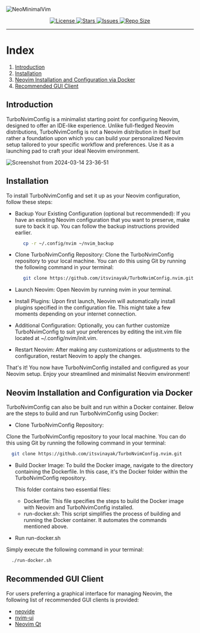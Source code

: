 ![NeoMinimalVim](https://github.com/itsvinayak/TurboNvimConfig.nvim/assets/33996594/12083d5e-8b35-4ce5-b563-962d0717cbba)

<div align="center">
<p>
     <a href="https://github.com/itsvinayak/TurboNvimConfig.nvim/blob/main/LICENSE">
      <img alt="License" src="https://img.shields.io/github/license/itsvinayak/TurboNvimConfig.nvim?style=for-the-badge&logo=starship&color=ee999f&logoColor=D9E0EE&labelColor=302D41" />
    </a>
    <a href="https://github.com/itsvinayak/TurboNvimConfig.nvim/stargazers">
      <img alt="Stars" src="https://img.shields.io/github/stars/itsvinayak/TurboNvimConfig.nvim?style=for-the-badge&logo=starship&color=c69ff5&logoColor=D9E0EE&labelColor=302D41" />
    </a>
    <a href="https://github.com/itsvinayak/TurboNvimConfig.nvim/issues">
      <img alt="Issues" src="https://img.shields.io/github/issues/itsvinayak/TurboNvimConfig.nvim?style=for-the-badge&logo=bilibili&color=F5E0DC&logoColor=D9E0EE&labelColor=302D41" />
    </a>
    <a href="https://github.com/itsvinayak/TurboNvimConfig.nvim">
      <img alt="Repo Size" src="https://img.shields.io/github/repo-size/itsvinayak/TurboNvimConfig.nvim?color=%23DDB6F2&label=SIZE&logo=codesandbox&style=for-the-badge&logoColor=D9E0EE&labelColor=302D41" />
    </a>
</p>
</div>

---

# Index

  1. [Introduction](#introduction)
  2. [Installation](#installation)
  3. [Neovim Installation and Configuration via Docker](#neovim-installation-and-configuration-via-docker)
  4. [Recommended GUI Client](#recommended-gui-client)

## Introduction

TurboNvimConfig is a minimalist starting point for configuring Neovim, designed to offer an IDE-like experience. Unlike full-fledged Neovim distributions, TurboNvimConfig is not a Neovim distribution in itself but rather a foundation upon which you can build your personalized Neovim setup tailored to your specific workflow and preferences. Use it as a launching pad to craft your ideal Neovim environment.

![Screenshot from 2024-03-14 23-36-51](https://github.com/itsvinayak/TurboNvimConfig.nvim/assets/33996594/a068dea3-58d6-4c23-8cf2-3b19f959964f)

## Installation

To install TurboNvimConfig and set it up as your Neovim configuration, follow these steps:

- Backup Your Existing Configuration (optional but recommended):
  If you have an existing Neovim configuration that you want to preserve, make sure to back it up. You can follow the backup instructions provided earlier.

  ```bash
     cp -r ~/.config/nvim ~/nvim_backup
  ```

- Clone TurboNvimConfig Repository:
  Clone the TurboNvimConfig repository to your local machine. You can do this using Git by running the following command in your terminal:

  ```bash
     git clone https://github.com/itsvinayak/TurboNvimConfig.nvim.git ~/.config/nvim
  ```

- Launch Neovim:
  Open Neovim by running nvim in your terminal.
- Install Plugins:
  Upon first launch, Neovim will automatically install plugins specified in the configuration file. This might take a few moments depending on your internet connection.
- Additional Configuration:
  Optionally, you can further customize TurboNvimConfig to suit your preferences by editing the init.vim file located at ~/.config/nvim/init.vim.
- Restart Neovim:
  After making any customizations or adjustments to the configuration, restart Neovim to apply the changes.

That's it! You now have TurboNvimConfig installed and configured as your Neovim setup. Enjoy your streamlined and minimalist Neovim environment!

## Neovim Installation and Configuration via Docker

TurboNvimConfig can also be built and run within a Docker container. Below are the steps to build and run TurboNvimConfig using Docker:

- Clone TurboNvimConfig Repository:

Clone the TurboNvimConfig repository to your local machine. You can do this using Git by running the following command in your terminal:

```bash
  git clone https://github.com/itsvinayak/TurboNvimConfig.nvim.git
```

- Build Docker Image:
  To build the Docker image, navigate to the directory containing the Dockerfile. In this case, it's the Docker folder within the TurboNvimConfig repository.
  
  This folder contains two essential files:
  - Dockerfile: This file specifies the steps to build the Docker image with Neovim and TurboNvimConfig installed.
  - run-docker.sh: This script simplifies the process of building and running the Docker container. It automates the commands mentioned above.

- Run run-docker.sh

Simply execute the following command in your terminal:

```bash
  ./run-docker.sh
```

## Recommended GUI Client

For users preferring a graphical interface for managing Neovim, the following list of recommended GUI clients is provided:

- [neovide](https://neovide.dev/)
- [nvim-ui](https://github.com/sakhnik/nvim-ui)
- [Neovim Qt](https://github.com/equalsraf/neovim-qt)
